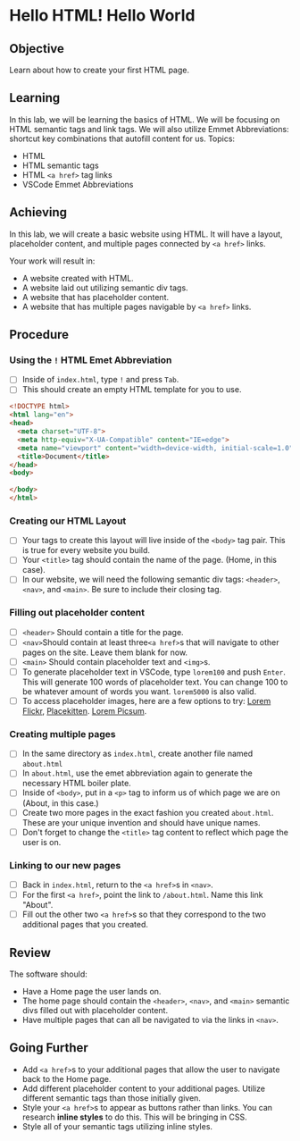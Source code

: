 # Hello HTML! Hello World

## Objective

Learn about how to create your first HTML page.

## Learning
 
In this lab, we will be learning the basics of HTML. We will be focusing on HTML semantic tags and link tags. We will also utilize Emmet Abbreviations: shortcut key combinations that autofill content for us.
Topics:

- HTML
- HTML semantic tags
- HTML `<a href>` tag links
- VSCode Emmet Abbreviations


## Achieving

In this lab, we will create a basic website using HTML. It will have a layout, placeholder content, and multiple pages connected by `<a href>` links.

Your work will result in:

- A website created with HTML.
- A website laid out utilizing semantic div tags.
- A website that has placeholder content.
- A website that has multiple pages navigable by `<a href>` links.

## Procedure

### Using the `!` HTML Emet Abbreviation

- [ ] Inside of `index.html`, type `!` and press `Tab`.
- [ ] This should create an empty HTML template for you to use.

```html
<!DOCTYPE html>
<html lang="en">
<head>
  <meta charset="UTF-8">
  <meta http-equiv="X-UA-Compatible" content="IE=edge">
  <meta name="viewport" content="width=device-width, initial-scale=1.0">
  <title>Document</title>
</head>
<body>
    
</body>
</html>
```

### Creating our HTML Layout

- [ ] Your tags to create this layout will live inside of the `<body>` tag pair. This is true for every website you build.
- [ ] Your `<title>` tag should contain the name of the page. (Home, in this case).
- [ ] In our website, we will need the following semantic div tags: `<header>`, `<nav>`, and `<main>`. Be sure to include their closing tag.

### Filling out placeholder content

- [ ] `<header>` Should contain a title for the page.
- [ ] `<nav>`Should contain at least three`<a href>`s that will navigate to other pages on the site. Leave them blank for now.
- [ ] `<main>` Should contain placeholder text and `<img>`s.
- [ ] To generate placeholder text in VSCode, type `lorem100` and push `Enter`. This will generate 100 words of placeholder text. You can change 100 to be whatever amount of words you want. `lorem5000` is also valid.
- [ ] To access placeholder images, here are a few options to try: [Lorem Flickr](https://loremflickr.com/), [Placekitten](https://placekitten.com/). [Lorem Picsum](https://picsum.photos/).

### Creating multiple pages

- [ ] In the same directory as `index.html`, create another file named `about.html`
- [ ] In `about.html`, use the emet abbreviation again to generate the necessary HTML boiler plate.
- [ ] Inside of `<body>`, put in a `<p>` tag to inform us of which page we are on (About, in this case.)
- [ ] Create two more pages in the exact fashion you created `about.html`. These are your unique invention and should have unique names.
- [ ] Don't forget to change the `<title>` tag content to reflect which page the user is on.

### Linking to our new pages

- [ ] Back in `index.html`,  return to the `<a href>`s in `<nav>`.
- [ ] For the first `<a href>`, point the link to `/about.html`. Name this link "About".
- [ ] Fill out the other two `<a href>`s so that they correspond to the two additional pages that you created.

## Review

The software should:

- Have a Home page the user lands on.
- The home page should contain the `<header>`, `<nav>`, and `<main>` semantic divs filled out with placeholder content.
- Have multiple pages that can all be navigated to via the links in `<nav>`.

## Going Further

- Add `<a href>`s to your additional pages that allow the user to navigate back to the Home page.
- Add different placeholder content to your additional pages. Utilize different semantic tags than those initially given.
- Style your `<a href>`s to appear as buttons rather than links. You can research **inline styles** to do this. This will be bringing in CSS.
- Style all of your semantic tags utilizing inline styles.
